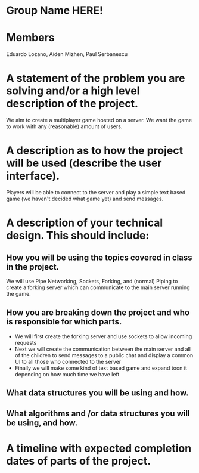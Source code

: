 # Group Name HERE!

# Members
Eduardo Lozano, Aiden Mizhen, Paul Serbanescu
# A statement of the problem you are solving and/or a high level description of the project.
We aim to create a multiplayer game hosted on a server. We want the game to work with any (reasonable) amount of users.
# A description as to how the project will be used (describe the user interface).
Players will be able to connect to the server and play a simple text based game (we haven't decided what game yet) and send messages.
# A description of your technical design. This should include:
## How you will be using the topics covered in class in the project.
We will use Pipe Networking, Sockets, Forking, and (normal) Piping to create a forking server which can communicate to the main server running the game.
## How you are breaking down the project and who is responsible for which parts.
* We will first create the forking server and use sockets to allow incoming requests
* Next we will create the communication between the main server and all of the children to send messages to a public chat and display a common UI to all those who connected to the server
* Finally we will make some kind of text based game and expand toon it depending on how much time we have left
## What data structures you will be using and how.
     
## What algorithms and /or data structures you will be using, and how.
    
# A timeline with expected completion dates of parts of the project.
